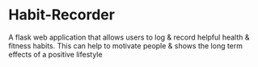 # Habit-Recorder
A flask web application that allows users to log &amp; record helpful health &amp; fitness habits. This can help to motivate people &amp; shows the long term effects of a positive lifestyle 

